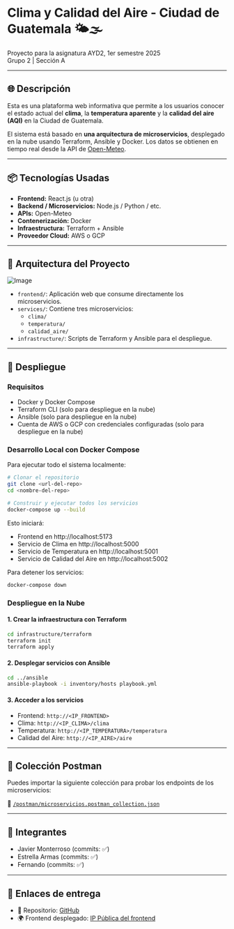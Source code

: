 # Clima y Calidad del Aire - Ciudad de Guatemala 🌤️🌫️

Proyecto para la asignatura AYD2, 1er semestre 2025  
Grupo 2 | Sección A

---

## 🌐 Descripción

Esta es una plataforma web informativa que permite a los usuarios conocer el estado actual del **clima**, la **temperatura aparente** y la **calidad del aire (AQI)** en la Ciudad de Guatemala.

El sistema está basado en **una arquitectura de microservicios**, desplegado en la nube usando Terraform, Ansible y Docker. Los datos se obtienen en tiempo real desde la API de [Open-Meteo](https://open-meteo.com/).

---

## 📦 Tecnologías Usadas

- **Frontend:** React.js (u otra)
- **Backend / Microservicios:** Node.js / Python / etc.
- **APIs:** Open-Meteo
- **Contenerización:** Docker
- **Infraestructura:** Terraform + Ansible
- **Proveedor Cloud:** AWS o GCP

---

## 🧱 Arquitectura del Proyecto

![Image](https://github.com/user-attachments/assets/83735deb-ce97-465e-ac47-8d1cf67dac64)

- `frontend/`: Aplicación web que consume directamente los microservicios.
- `services/`: Contiene tres microservicios:
  - `clima/`
  - `temperatura/`
  - `calidad_aire/`
- `infrastructure/`: Scripts de Terraform y Ansible para el despliegue.

---

## 🚀 Despliegue

### Requisitos
- Docker y Docker Compose
- Terraform CLI (solo para despliegue en la nube)
- Ansible (solo para despliegue en la nube)
- Cuenta de AWS o GCP con credenciales configuradas (solo para despliegue en la nube)

### Desarrollo Local con Docker Compose

Para ejecutar todo el sistema localmente:

```bash
# Clonar el repositorio
git clone <url-del-repo>
cd <nombre-del-repo>

# Construir y ejecutar todos los servicios
docker-compose up --build
```

Esto iniciará:
- Frontend en http://localhost:5173
- Servicio de Clima en http://localhost:5000
- Servicio de Temperatura en http://localhost:5001
- Servicio de Calidad del Aire en http://localhost:5002

Para detener los servicios:
```bash
docker-compose down
```

### Despliegue en la Nube

#### 1. Crear la infraestructura con Terraform
```bash
cd infrastructure/terraform
terraform init
terraform apply
```

#### 2. Desplegar servicios con Ansible
```bash
cd ../ansible
ansible-playbook -i inventory/hosts playbook.yml
```

#### 3. Acceder a los servicios
- Frontend: `http://<IP_FRONTEND>`
- Clima: `http://<IP_CLIMA>/clima`
- Temperatura: `http://<IP_TEMPERATURA>/temperatura`
- Calidad del Aire: `http://<IP_AIRE>/aire`

---

## 📮 Colección Postman

Puedes importar la siguiente colección para probar los endpoints de los microservicios:

📁 [`/postman/microservicios.postman_collection.json`](https://galactic-shuttle-257617.postman.co/workspace/My-Workspace~3f90d44e-1a3b-4d9b-8420-0647233a3137/collection/6645965-aeb43751-6042-4c13-ba96-61778e684bef?action=share&creator=6645965)

---

## 👥 Integrantes

- Javier Monterroso (commits: ✅)
- Estrella Armas (commits: ✅)
- Fernando (commits: ✅)

---

## 📎 Enlaces de entrega

- 🔗 Repositorio: [GitHub](https://github.com/xvimnt/AYD2_A_1S2025_PRAC2_G2)
- 🌍 Frontend desplegado: [IP Pública del frontend](http://<IP_FRONTEND>)